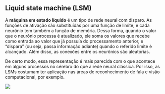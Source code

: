 ## Liquid state machine (LSM)

A **máquina em estado líquido** é um tipo de rede neural com disparo. As funções de ativação são substituídas por uma função de limite, e cada neurônio tem também a função de memória. Dessa forma, quando o valor que o neurônio processa é atualizado, ele soma os valores que recebe como entrada ao valor que já possuía do processamento anterior, e “dispara” (ou seja, passa informação adiante) quando o referido limite é alcançado. Além disso, as conexões entre os neurônios são aleatórias.

De certo modo, essa representação é mais parecida com o que acontece em alguns processos no cérebro do que a rede neural clássica. Por isso, as LSMs costumam ter aplicação nas áreas de reconhecimento de fala e visão computacional, por exemplo.

![](https://cdn.shortpixel.ai/spai/w_174+q_+ret_img+to_webp/https://www.asimovinstitute.org/wp-content/uploads/2016/09/lsm.png)

